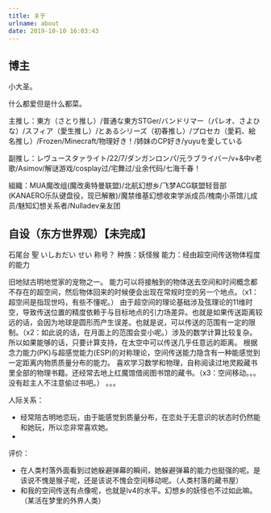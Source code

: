 ```yaml
---
title: 关于
urlname: about
date: 2019-10-10 16:03:43
---
```



## 博主

小大圣。

什么都爱但是什么都菜。

主推し：東方（さとり推し）/普通な東方STGer/バンドリマー（パレオ、さよひな）/スフィア（愛生推し）/とあるシリーズ（初春推し）/プロセカ（愛莉、絵名推し）/Frozen/Minecraft/物理好き！/姉妹のCP好き/yuyuを愛している

副推し：レヴュースタァライト/22/7/ダンガンロンパ/元ラブライバー/v+&中v老歌/Asimov/解谜游戏/cosplay过/宅舞过/业余代码/七海千春！

組織：MUA魔改组(魔改奥特曼联盟)/北航幻想乡/飞梦ACG联盟轻音部(KANAERO乐队键盘役，现已解散)/魔禁维基幻想收束学派成员/槐南小茶馆儿成员/魅知幻想关系者/Nulladev亲友团

## 自设（东方世界观）【未完成】

石尾台 聖
いしおだい せい
称号？
种族：妖怪猴
能力：经由超空间传送物体程度的能力

旧地狱古明地觉家的宠物之一。
能力可以将接触到的物体送去空间和时间概念都不存在的超空间，然后物体回来的时候便会出现在常规时空的另一个地点。（x1：超空间是指现世吗，有些不懂呢。）
由于超空间的理论基础涉及弦理论的11维时空，导致传送位置的精度依赖于与目标地点的引力场差异。也就是如果传送距离较远的话，会因为地球是圆形而产生误差。也就是说，可以传送的范围有一定的限制。（x2：如此说的话，在月面上的范围会变小呢。）涉及的数学计算比较复杂。所以如果能够的话，只要计算支持，在太空中可以传送几乎任意远的距离。
根据念力能力(PK)与超感觉能力(ESP)的对称理论，空间传送能力隐含有一种能感觉到一定距离内物质质量分布的能力。
喜欢学习数学和物理，自称阅读过地灵殿藏书里全部的物理书籍。还经常去地上红魔馆借阅图书馆的藏书。（x3：空间移动。。。没有趁主人不注意偷过书吧。）
。。。

人际关系：
+ 经常陪古明地恋玩，由于能感觉到质量分布，在恋处于无意识的状态时仍然能和她玩，所以恋非常喜欢她。
+ 

评价：
+ 在人类村落外面看到过她躲避弹幕的瞬间，她躲避弹幕的能力也挺强的呢。是该说不愧是猴子呢，还是该说不愧会空间移动呢。（人类村落的藏书屋）
+ 和我的空间传送有点像呢，也就是lv4的水平。幻想乡的妖怪也不过如此嘛。（某活在梦里的外界人类）